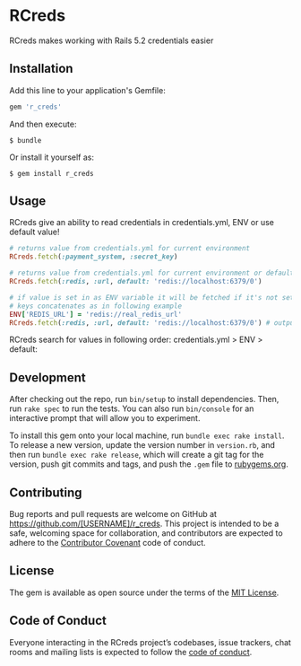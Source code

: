 # RCreds

RCreds makes working with Rails 5.2 credentials easier

## Installation

Add this line to your application's Gemfile:

```ruby
gem 'r_creds'
```

And then execute:

    $ bundle

Or install it yourself as:

    $ gem install r_creds

## Usage

RCreds give an ability to read credentials in credentials.yml, ENV or use default value!

```ruby
# returns value from credentials.yml for current environment 
RCreds.fetch(:payment_system, :secret_key) 
```
```ruby
# returns value from credentials.yml for current environment or default 
RCreds.fetch(:redis, :url, default: 'redis://localhost:6379/0')
```
```ruby
# if value is set in as ENV variable it will be fetched if it's not set in credentials.yml
# keys concatenates as in following example
ENV['REDIS_URL'] = 'redis://real_redis_url'
RCreds.fetch(:redis, :url, default: 'redis://localhost:6379/0') # output: redis://real_redis_url
```
RCreds search for values in following order: credentials.yml > ENV > default:

## Development

After checking out the repo, run `bin/setup` to install dependencies. Then, run `rake spec` to run the tests. You can also run `bin/console` for an interactive prompt that will allow you to experiment.

To install this gem onto your local machine, run `bundle exec rake install`. To release a new version, update the version number in `version.rb`, and then run `bundle exec rake release`, which will create a git tag for the version, push git commits and tags, and push the `.gem` file to [rubygems.org](https://rubygems.org).

## Contributing

Bug reports and pull requests are welcome on GitHub at https://github.com/[USERNAME]/r_creds. This project is intended to be a safe, welcoming space for collaboration, and contributors are expected to adhere to the [Contributor Covenant](http://contributor-covenant.org) code of conduct.

## License

The gem is available as open source under the terms of the [MIT License](https://opensource.org/licenses/MIT).

## Code of Conduct

Everyone interacting in the RCreds project’s codebases, issue trackers, chat rooms and mailing lists is expected to follow the [code of conduct](https://github.com/[USERNAME]/r_creds/blob/master/CODE_OF_CONDUCT.md).

